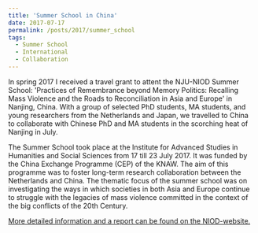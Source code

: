 ```yaml
---
title: 'Summer School in China'
date: 2017-07-17
permalink: /posts/2017/summer_school
tags:
  - Summer School
  - International
  - Collaboration
---
```

In spring 2017 I received a travel grant to attent the NJU-NIOD Summer School: 'Practices of Remembrance beyond Memory Politics: Recalling Mass Violence and the Roads to Reconciliation in Asia and Europe' in Nanjing, China. With a group of selected PhD students, MA students, and young researchers from the Netherlands and Japan, we travelled to China to collaborate with Chinese PhD and MA students in the scorching heat of Nanjing in July. 

The Summer School took place at the Institute for Advanced Studies in Humanities and Social Sciences from 17 till 23 July 2017. It was funded by the China Exchange Programme (CEP) of the KNAW. The aim of this programme was to foster long-term research collaboration between the Netherlands and China. The thematic focus of the summer school was on investigating the ways in which societies in both Asia and Europe continue to struggle with the legacies of mass violence committed in the context of the big conflicts of the 20th Century.

[More detailed information and a report can be found on the NIOD-website.](https://www.niod.nl/nl/projecten/summer-school-nanjing-2017-practices-remembrance-beyond-memory-politics-recalling-mass)
